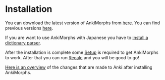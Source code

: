 # Installation

You can download the latest version of AnkiMorphs from [here](https://ankiweb.net/shared/info/472573498). You can find
previous versions [here](https://github.com/mortii/anki-morphs/releases).

If you are want to use AnkiMorphs with Japanese you have
to [install a dictionary parser](installation/parsing-dictionary.md).

After the installation is complete some [Setup](setup.md) is required to get AnkiMorphs to work. After that you can
run [Recalc](usage/recalc.md) and you will be good to go!

[Here is an overview](installation/changes-to-anki.md) of the changes that are made to Anki after installing AnkiMorphs.